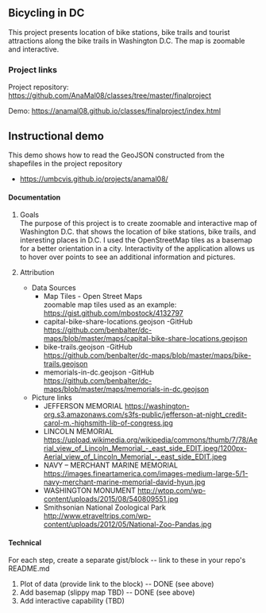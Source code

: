 ## Bicycling in DC

This project presents location of bike stations, bike trails and tourist attractions along the bike trails in Washington D.C. The map is  zoomable and interactive.

### Project links

Project repository: https://github.com/AnaMal08/classes/tree/master/finalproject

Demo: https://anamal08.github.io/classes/finalproject/index.html

## Instructional demo

This demo shows how to read the GeoJSON constructed from the shapefiles in the project repository

* https://umbcvis.github.io/projects/anamal08/

#### Documentation

1. Goals 
   <br>
   The purpose of this project is to create zoomable and interactive map of Washington D.C. that shows the location of bike stations,      bike trails, and interesting places in D.C.  I used the OpenStreetMap tiles as a basemap for a better orientation in a city.            Interactivity of the application allows us to hover over points to see an additional information and pictures.   
   
2. Attribution
   * Data Sources 
      - Map Tiles - Open Street Maps 
         <br>
         zoomable map tiles used as an example: https://gist.github.com/mbostock/4132797
      - capital-bike-share-locations.geojson -GitHub 
         <br>
         https://github.com/benbalter/dc-maps/blob/master/maps/capital-bike-share-locations.geojson
      - bike-trails.geojson -GitHub     
         https://github.com/benbalter/dc-maps/blob/master/maps/bike-trails.geojson
      - memorials-in-dc.geojson -GitHub 
         <br>
         https://github.com/benbalter/dc-maps/blob/master/maps/memorials-in-dc.geojson
   *  Picture links 
      - JEFFERSON MEMORIAL
      https://washington-org.s3.amazonaws.com/s3fs-public/jefferson-at-night_credit-carol-m.-highsmith-lib-of-congress.jpg
      - LINCOLN MEMORIAL
      https://upload.wikimedia.org/wikipedia/commons/thumb/7/78/Aerial_view_of_Lincoln_Memorial_-_east_side_EDIT.jpeg/1200px-Aerial_view_of_Lincoln_Memorial_-_east_side_EDIT.jpeg
      - NAVY – MERCHANT MARINE MEMORIAL
      https://images.fineartamerica.com/images-medium-large-5/1-navy-merchant-marine-memorial-david-hyun.jpg
      - WASHINGTON MONUMENT
      http://wtop.com/wp-content/uploads/2015/08/540809551.jpg
      - Smithsonian National Zoological Park
      http://www.etraveltrips.com/wp-content/uploads/2012/05/National-Zoo-Pandas.jpg
#### Technical

For each step, create a separate gist/block -- link to these in your repo's README.md

1. Plot of data (provide link to the block) -- DONE (see above)
2. Add basemap (slippy map TBD) -- DONE (see above)
3. Add interactive capability (TBD)
